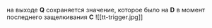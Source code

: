 на выходе **Q** сохраняется значение, которое было на **D** в момент последнего защелкивания **C**
![[tt-trigger.jpg]]
